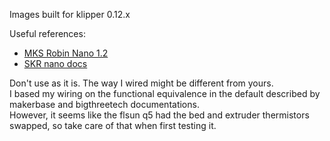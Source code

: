 Images built for klipper 0.12.x

Useful references:

- [MKS Robin Nano 1.2](https://github.com/makerbase-mks/MKS-Robin-Nano-V1.X/blob/master/hardware/MKS%20Robin%20Nano%20V1.2_003/MKS%20Robin%20Nano%20V1.2_003%20PIN.pdf)
- [SKR nano docs](https://github.com/bigtreetech/SKR-Pico/tree/master/Klipper)

Don't use as it is. The way I wired might be different from yours.  
I based my wiring on the functional equivalence in the default described by makerbase and bigthreetech documentations.  
However, it seems like the flsun q5 had the bed and extruder thermistors swapped, so take care of that when first testing it.
